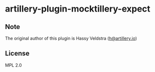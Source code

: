 # artillery-plugin-mocktillery-expect


## Note

The original author of this plugin is Hassy Veldstra (h@artillery.io)

## License

MPL 2.0
